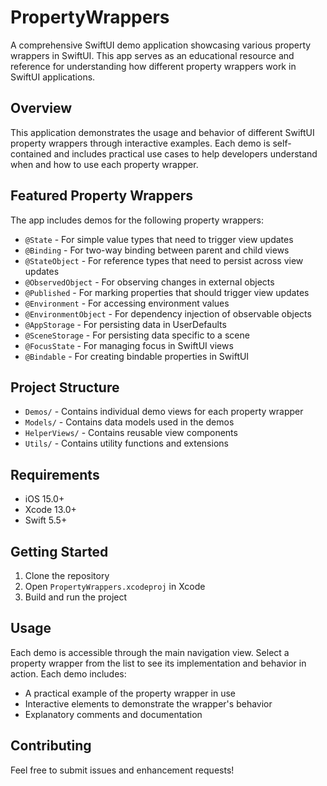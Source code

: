 # PropertyWrappers

A comprehensive SwiftUI demo application showcasing various property wrappers in SwiftUI. This app serves as an educational resource and reference for understanding how different property wrappers work in SwiftUI applications.

## Overview

This application demonstrates the usage and behavior of different SwiftUI property wrappers through interactive examples. Each demo is self-contained and includes practical use cases to help developers understand when and how to use each property wrapper.

## Featured Property Wrappers

The app includes demos for the following property wrappers:

- `@State` - For simple value types that need to trigger view updates
- `@Binding` - For two-way binding between parent and child views
- `@StateObject` - For reference types that need to persist across view updates
- `@ObservedObject` - For observing changes in external objects
- `@Published` - For marking properties that should trigger view updates
- `@Environment` - For accessing environment values
- `@EnvironmentObject` - For dependency injection of observable objects
- `@AppStorage` - For persisting data in UserDefaults
- `@SceneStorage` - For persisting data specific to a scene
- `@FocusState` - For managing focus in SwiftUI views
- `@Bindable` - For creating bindable properties in SwiftUI

## Project Structure

- `Demos/` - Contains individual demo views for each property wrapper
- `Models/` - Contains data models used in the demos
- `HelperViews/` - Contains reusable view components
- `Utils/` - Contains utility functions and extensions

## Requirements

- iOS 15.0+
- Xcode 13.0+
- Swift 5.5+

## Getting Started

1. Clone the repository
2. Open `PropertyWrappers.xcodeproj` in Xcode
3. Build and run the project

## Usage

Each demo is accessible through the main navigation view. Select a property wrapper from the list to see its implementation and behavior in action. Each demo includes:

- A practical example of the property wrapper in use
- Interactive elements to demonstrate the wrapper's behavior
- Explanatory comments and documentation

## Contributing

Feel free to submit issues and enhancement requests!
